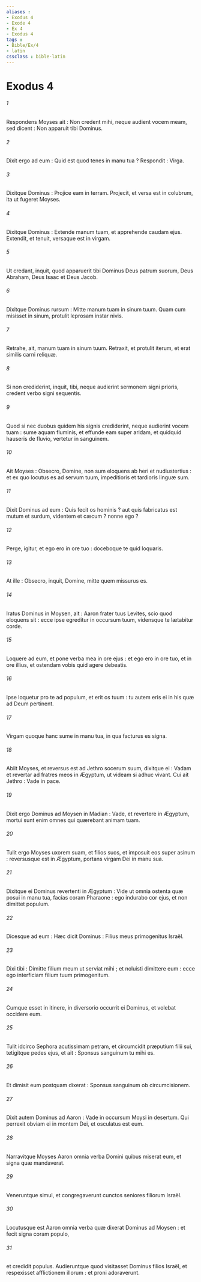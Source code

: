 ```yaml
---
aliases : 
- Exodus 4
- Exode 4
- Ex 4
- Exodus 4
tags : 
- Bible/Ex/4
- latin
cssclass : bible-latin
---
```


# Exodus 4

###### 1
Respondens Moyses ait : Non credent mihi, neque audient vocem meam, sed dicent : Non apparuit tibi Dominus.
###### 2
Dixit ergo ad eum : Quid est quod tenes in manu tua ? Respondit : Virga.
###### 3
Dixitque Dominus : Projice eam in terram. Projecit, et versa est in colubrum, ita ut fugeret Moyses.
###### 4
Dixitque Dominus : Extende manum tuam, et apprehende caudam ejus. Extendit, et tenuit, versaque est in virgam.
###### 5
Ut credant, inquit, quod apparuerit tibi Dominus Deus patrum suorum, Deus Abraham, Deus Isaac et Deus Jacob.
###### 6
Dixitque Dominus rursum : Mitte manum tuam in sinum tuum. Quam cum misisset in sinum, protulit leprosam instar nivis.
###### 7
Retrahe, ait, manum tuam in sinum tuum. Retraxit, et protulit iterum, et erat similis carni reliquæ.
###### 8
Si non crediderint, inquit, tibi, neque audierint sermonem signi prioris, credent verbo signi sequentis.
###### 9
Quod si nec duobus quidem his signis crediderint, neque audierint vocem tuam : sume aquam fluminis, et effunde eam super aridam, et quidquid hauseris de fluvio, vertetur in sanguinem.
###### 10
Ait Moyses : Obsecro, Domine, non sum eloquens ab heri et nudiustertius : et ex quo locutus es ad servum tuum, impeditioris et tardioris linguæ sum.
###### 11
Dixit Dominus ad eum : Quis fecit os hominis ? aut quis fabricatus est mutum et surdum, videntem et cæcum ? nonne ego ?
###### 12
Perge, igitur, et ego ero in ore tuo : doceboque te quid loquaris.
###### 13
At ille : Obsecro, inquit, Domine, mitte quem missurus es.
###### 14
Iratus Dominus in Moysen, ait : Aaron frater tuus Levites, scio quod eloquens sit : ecce ipse egreditur in occursum tuum, vidensque te lætabitur corde.
###### 15
Loquere ad eum, et pone verba mea in ore ejus : et ego ero in ore tuo, et in ore illius, et ostendam vobis quid agere debeatis.
###### 16
Ipse loquetur pro te ad populum, et erit os tuum : tu autem eris ei in his quæ ad Deum pertinent.
###### 17
Virgam quoque hanc sume in manu tua, in qua facturus es signa.
###### 18
Abiit Moyses, et reversus est ad Jethro socerum suum, dixitque ei : Vadam et revertar ad fratres meos in Ægyptum, ut videam si adhuc vivant. Cui ait Jethro : Vade in pace.
###### 19
Dixit ergo Dominus ad Moysen in Madian : Vade, et revertere in Ægyptum, mortui sunt enim omnes qui quærebant animam tuam.
###### 20
Tulit ergo Moyses uxorem suam, et filios suos, et imposuit eos super asinum : reversusque est in Ægyptum, portans virgam Dei in manu sua.
###### 21
Dixitque ei Dominus revertenti in Ægyptum : Vide ut omnia ostenta quæ posui in manu tua, facias coram Pharaone : ego indurabo cor ejus, et non dimittet populum.
###### 22
Dicesque ad eum : Hæc dicit Dominus : Filius meus primogenitus Israël.
###### 23
Dixi tibi : Dimitte filium meum ut serviat mihi ; et noluisti dimittere eum : ecce ego interficiam filium tuum primogenitum.
###### 24
Cumque esset in itinere, in diversorio occurrit ei Dominus, et volebat occidere eum.
###### 25
Tulit idcirco Sephora acutissimam petram, et circumcidit præputium filii sui, tetigitque pedes ejus, et ait : Sponsus sanguinum tu mihi es.
###### 26
Et dimisit eum postquam dixerat : Sponsus sanguinum ob circumcisionem.
###### 27
Dixit autem Dominus ad Aaron : Vade in occursum Moysi in desertum. Qui perrexit obviam ei in montem Dei, et osculatus est eum.
###### 28
Narravitque Moyses Aaron omnia verba Domini quibus miserat eum, et signa quæ mandaverat.
###### 29
Veneruntque simul, et congregaverunt cunctos seniores filiorum Israël.
###### 30
Locutusque est Aaron omnia verba quæ dixerat Dominus ad Moysen : et fecit signa coram populo,
###### 31
et credidit populus. Audieruntque quod visitasset Dominus filios Israël, et respexisset afflictionem illorum : et proni adoraverunt.
